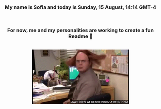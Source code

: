 


<div align="center">
<h3 >My name is Sofia and today is Sunday, 15 August, 14:14 GMT-4</h3><br>
<h3 >For now, me and my personalities are working to create a fun Readme 👋
</h3><br>
<img src='img/dwight.gif' alt='working...'/>
</div>
